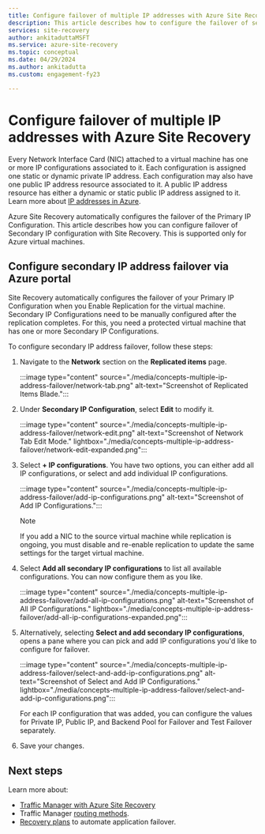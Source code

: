 ```yaml
---
title: Configure failover of multiple IP addresses with Azure Site Recovery
description: This article describes how to configure the failover of secondary IP configs for Azure virtual machines.
services: site-recovery
author: ankitaduttaMSFT
ms.service: azure-site-recovery
ms.topic: conceptual
ms.date: 04/29/2024
ms.author: ankitadutta
ms.custom: engagement-fy23

---
```

# Configure failover of multiple IP addresses with Azure Site Recovery

Every Network Interface Card (NIC) attached to a virtual machine has one or more IP configurations associated to it. Each configuration is assigned one static or dynamic private IP address. Each configuration may also have one public IP address resource associated to it. A public IP address resource has either a dynamic or static public IP address assigned to it. Learn more about [IP addresses in Azure](../virtual-network/ip-services/public-ip-addresses.md).

Azure Site Recovery automatically configures the failover of the Primary IP Configuration. This article describes how you can configure failover of Secondary IP configuration with Site Recovery. This is supported only for Azure virtual machines.


## Configure secondary IP address failover via Azure portal

Site Recovery automatically configures the failover of your Primary IP Configuration when you Enable Replication for the virtual machine. Secondary IP Configurations need to be manually configured after the replication completes. For this, you need a protected virtual machine that has one or more Secondary IP Configurations.

To configure secondary IP address failover, follow these steps:

1. Navigate to the **Network** section on the **Replicated items** page.

    :::image type="content" source="./media/concepts-multiple-ip-address-failover/network-tab.png" alt-text="Screenshot of Replicated Items Blade.":::
    

2. Under **Secondary IP Configuration**, select **Edit** to modify it.
 
    :::image type="content" source="./media/concepts-multiple-ip-address-failover/network-edit.png" alt-text="Screenshot of Network Tab Edit Mode." lightbox="./media/concepts-multiple-ip-address-failover/network-edit-expanded.png":::    

3. Select **+ IP configurations**. 
    You have two options, you can either add all IP configurations, or select and add individual IP configurations.

    :::image type="content" source="./media/concepts-multiple-ip-address-failover/add-ip-configurations.png" alt-text="Screenshot of Add IP Configurations.":::

    > [!NOTE]
    > If you add a NIC to the source virtual machine while replication is ongoing, you must disable and re-enable replication to update the same settings for the target virtual machine. 

4. Select **Add all secondary IP configurations** to list all available configurations. You can now configure them as you like.

    :::image type="content" source="./media/concepts-multiple-ip-address-failover/add-all-ip-configurations.png" alt-text="Screenshot of All IP Configurations." lightbox="./media/concepts-multiple-ip-address-failover/add-all-ip-configurations-expanded.png":::    

5. Alternatively, selecting **Select and add secondary IP configurations**, opens a pane where you can pick and add IP configurations you'd like to configure for failover.

    :::image type="content" source="./media/concepts-multiple-ip-address-failover/select-and-add-ip-configurations.png" alt-text="Screenshot of Select and Add IP Configurations." lightbox="./media/concepts-multiple-ip-address-failover/select-and-add-ip-configurations.png":::

    For each IP configuration that was added, you can configure the values for Private IP, Public IP, and Backend Pool for Failover and Test Failover separately. 

1. Save your changes.


## Next steps

Learn more about:

- [Traffic Manager with Azure Site Recovery](../site-recovery/concepts-traffic-manager-with-site-recovery.md)
- Traffic Manager [routing methods](../traffic-manager/traffic-manager-routing-methods.md).
- [Recovery plans](site-recovery-create-recovery-plans.md) to automate application failover.
